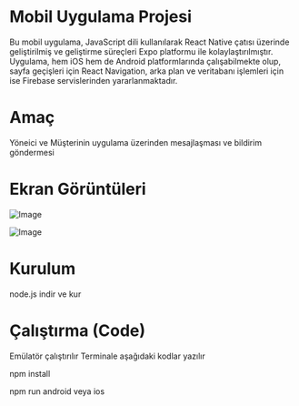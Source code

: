 ﻿# Mobil Uygulama Projesi
Bu mobil uygulama, JavaScript dili kullanılarak React Native çatısı üzerinde geliştirilmiş ve geliştirme süreçleri Expo platformu ile kolaylaştırılmıştır. Uygulama, hem iOS hem de Android platformlarında çalışabilmekte olup, sayfa geçişleri için React Navigation, arka plan ve veritabanı işlemleri için ise Firebase servislerinden yararlanmaktadır.

# Amaç

Yöneici ve Müşterinin uygulama üzerinden mesajlaşması ve bildirim göndermesi

# Ekran Görüntüleri

![Image](https://github.com/user-attachments/assets/6db02b6b-50e2-4431-b014-24c5a0ac2c73)    

![Image](https://github.com/user-attachments/assets/a8db7e20-22fc-4674-a81b-31ddfd864b81)


# Kurulum

node.js indir ve kur

# Çalıştırma (Code)
Emülatör çalıştırılır
Terminale aşağıdaki kodlar yazılır

npm install

npm run android veya ios
